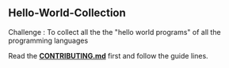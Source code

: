 ## Hello-World-Collection

Challenge : To collect all the the "hello world programs" of all the programming languages

Read the **[CONTRIBUTING.md](https://github.com/Mozilla-Campus-Club-IIT/Hello-World-Collection/blob/master/CONTRIBUTING.md)** first and follow the guide lines.
